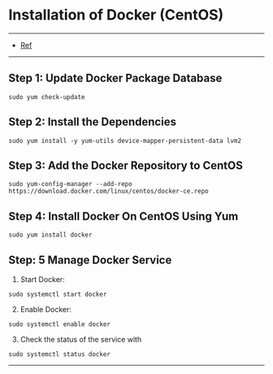 # **Installation of Docker (CentOS)**

---

- [Ref](https://phoenixnap.com/kb/how-to-install-docker-centos-7)

---


## Step 1: Update Docker Package Database

```shell
sudo yum check-update
```

## Step 2: Install the Dependencies

```shell
sudo yum install -y yum-utils device-mapper-persistent-data lvm2
```

## Step 3: Add the Docker Repository to CentOS

```shell
sudo yum-config-manager --add-repo https://download.docker.com/linux/centos/docker-ce.repo
```

## Step 4: Install Docker On CentOS Using Yum

```shell
sudo yum install docker
```

## Step: 5 Manage Docker Service

1. Start Docker:

```shell
sudo systemctl start docker
```

2. Enable Docker:

```shell
sudo systemctl enable docker
```

3. Check the status of the service with

```shell
sudo systemctl status docker
```

---

